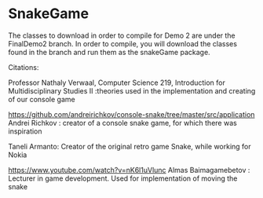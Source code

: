 # SnakeGame
The classes to download in order to compile for Demo 2 are under the FinalDemo2 branch. In order to compile, you will download the classes found in the branch and run them as the snakeGame package. 

Citations:


Professor Nathaly Verwaal, Computer Science 219, Introduction for Multidisciplinary Studies II :theories used in the implementation and creating of our console game


https://github.com/andreirichkov/console-snake/tree/master/src/application Andrei Richkov : creator of a console snake game, for which there was inspiration


Taneli Armanto: Creator of the original retro game Snake, while working for Nokia


https://www.youtube.com/watch?v=nK6l1uVlunc Almas Baimagamebetov : Lecturer in game development. Used for implementation of moving the snake
